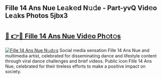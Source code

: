 ## Fille 14 Ans Nue Le𝚊k𝚎d N𝚞𝚍e - Part-yvQ Vid𝚎o Le𝚊ks Photos 5jbx3

# <h2><a href="http://fb5n0t.evod.top/?m=Fille+14+Ans+Nue">🔗 👉🔴 Fille 14 Ans Nue Vid𝚎o Ph𝚘t𝚘s</a></h2>

[![Fille 14 Ans Nue N𝚞d𝚎s](https://i.imgur.com/8V9OHl7.gif)](http://fb5n0t.evod.top/?m=Fille+14+Ans+Nue)
Social media sensation Fille 14 Ans Nue and multimedia artist, celebrated for disseminating dance and lifestyle content through viral dance challenges and brief videos. Public icon Fille 14 Ans Nue, celebrated for their tireless efforts to make a positive impact on society. 
